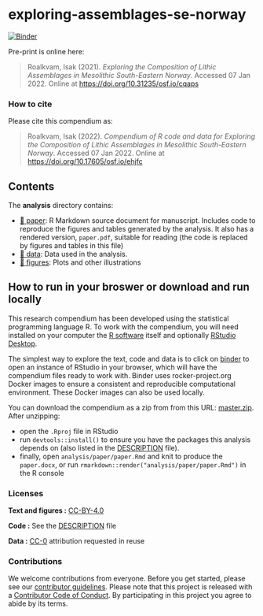 
<!-- README.md is generated from README.Rmd. Please edit that file -->

# exploring-assemblages-se-norway

[![Binder](https://mybinder.org/badge_logo.svg)](https://mybinder.org/v2/gh/isakro/exploring-assemblages-se-norway/master?urlpath=rstudio)

<!-- This repository contains the data and code for the paper: -->
<!-- > Authors, (YYYY). *Exploring the Composition of Lithic Assemblages in Mesolithic South-Eastern Norway*. Name of journal/book -->
<!-- > <https://doi.org/xxx/xxx> -->

Pre-print is online here:

> Roalkvam, Isak (2021). *Exploring the Composition of Lithic
> Assemblages in Mesolithic South-Eastern Norway*. Accessed 07 Jan 2022.
> Online at <https://doi.org/10.31235/osf.io/cqaps>

### How to cite

Please cite this compendium as:

> Roalkvam, Isak (2022). *Compendium of R code and data for Exploring
> the Composition of Lithic Assemblages in Mesolithic South-Eastern
> Norway*. Accessed 07 Jan 2022. Online at
> <https://doi.org/10.17605/osf.io/ehjfc>

## Contents

The **analysis** directory contains:

-   [:file_folder: paper](/analysis/paper): R Markdown source document
    for manuscript. Includes code to reproduce the figures and tables
    generated by the analysis. It also has a rendered version,
    `paper.pdf`, suitable for reading (the code is replaced by figures
    and tables in this file)
-   [:file_folder: data](/analysis/data): Data used in the analysis.
-   [:file_folder: figures](/analysis/figures): Plots and other
    illustrations

## How to run in your broswer or download and run locally

This research compendium has been developed using the statistical
programming language R. To work with the compendium, you will need
installed on your computer the [R
software](https://cloud.r-project.org/) itself and optionally [RStudio
Desktop](https://rstudio.com/products/rstudio/download/).

The simplest way to explore the text, code and data is to click on
[binder](https://mybinder.org/v2/gh/isakro/exploring-assemblages-se-norway/master?urlpath=rstudio)
to open an instance of RStudio in your browser, which will have the
compendium files ready to work with. Binder uses rocker-project.org
Docker images to ensure a consistent and reproducible computational
environment. These Docker images can also be used locally.

You can download the compendium as a zip from from this URL:
[master.zip](/archive/master.zip). After unzipping:

-   open the `.Rproj` file in RStudio
-   run `devtools::install()` to ensure you have the packages this
    analysis depends on (also listed in the [DESCRIPTION](/DESCRIPTION)
    file).
-   finally, open `analysis/paper/paper.Rmd` and knit to produce the
    `paper.docx`, or run `rmarkdown::render("analysis/paper/paper.Rmd")`
    in the R console

### Licenses

**Text and figures :**
[CC-BY-4.0](http://creativecommons.org/licenses/by/4.0/)

**Code :** See the [DESCRIPTION](DESCRIPTION) file

**Data :** [CC-0](http://creativecommons.org/publicdomain/zero/1.0/)
attribution requested in reuse

### Contributions

We welcome contributions from everyone. Before you get started, please
see our [contributor guidelines](CONTRIBUTING.md). Please note that this
project is released with a [Contributor Code of Conduct](CONDUCT.md). By
participating in this project you agree to abide by its terms.
